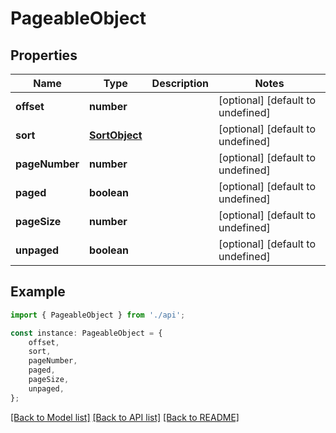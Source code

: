 # PageableObject


## Properties

Name | Type | Description | Notes
------------ | ------------- | ------------- | -------------
**offset** | **number** |  | [optional] [default to undefined]
**sort** | [**SortObject**](SortObject.md) |  | [optional] [default to undefined]
**pageNumber** | **number** |  | [optional] [default to undefined]
**paged** | **boolean** |  | [optional] [default to undefined]
**pageSize** | **number** |  | [optional] [default to undefined]
**unpaged** | **boolean** |  | [optional] [default to undefined]

## Example

```typescript
import { PageableObject } from './api';

const instance: PageableObject = {
    offset,
    sort,
    pageNumber,
    paged,
    pageSize,
    unpaged,
};
```

[[Back to Model list]](../README.md#documentation-for-models) [[Back to API list]](../README.md#documentation-for-api-endpoints) [[Back to README]](../README.md)
